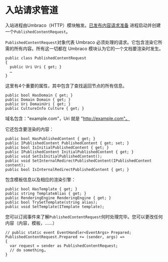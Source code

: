 # 入站请求管道 #

入站进程由Umbraco（HTTP）模块触发。[已发布内容请求准备](123) 进程启动并创建一个`PublishedContentRequest`。

`PublishedContentRequest`对象代表 Umbraco 必须处理的请求。它包含渲染它所需的所有内容。所有这一切都在 Umbraco 模块认为它的一个文档要渲染时发生。

    public class PublishedContentRequest
    {
      public Uri Uri { get; }
      …
    }

这里有4个重要的属性，其中包含了查找返回节点的所有信息。
  
    public bool HasDomain { get; }
    public Domain Domain { get; }
    public Uri DomainUri { get; }
    public CultureInfo Culture { get; }

域名包含："example.com"，Uri 就是 "http://example.com"。

它还包含要渲染的内容：

    public bool HasPublishedContent { get; }
    public IPublishedContent PublishedContent { get; set; }
    public bool IsInitialPublishedContent { get; }
    public IPublishedContent InitialPublishedContent { get; }
    public void SetIsInitialPublishedContent();
    public void SetInternalRedirectPublishedContent(IPublishedContent content);
    public bool IsInternalRedirectPublishedContent { get; }

包含模板信息以及相应的渲染引擎：

    public bool HasTemplate { get; }
    public string TemplateAlias { get; }
    public RenderingEngine RenderingEngine { get; }
    public bool TrySetTemplate(string alias);
    public void SetTemplate(ITemplate template);

您可以订阅事件来了解`PublishedContentRequest`何时处理完毕。您可以更改任何内容（内容，模板，……）

    // public static event EventHandler<EventArgs> Prepared;
    PublishedContentRequest.Prepared += (sender, args) =>
    {
      var request = sender as PublishedContentRequest;
      // do something…
    }
